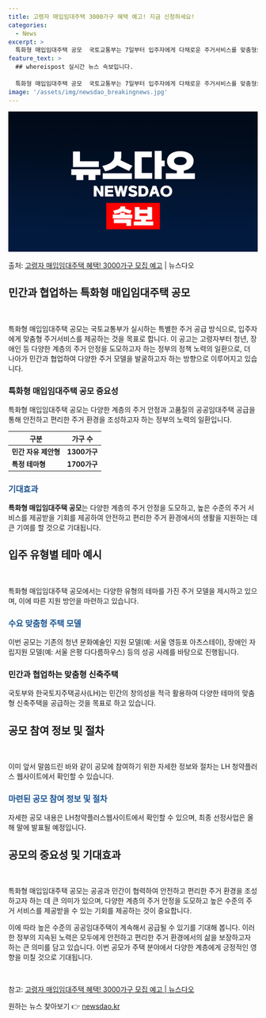 ```yaml
---
title: 고령자 매입임대주택 3000가구 혜택 예고! 지금 신청하세요!
categories:
  - News
excerpt: >
  특화형 매입임대주택 공모  국토교통부는 7일부터 입주자에게 다채로운 주거서비스를 맞춤형으로 제공하는 특화형 …
feature_text: >
  ## whereispost 실시간 뉴스 속보입니다.

  특화형 매입임대주택 공모  국토교통부는 7일부터 입주자에게 다채로운 주거서비스를 맞춤형으로 제공하는 특화형 …
image: '/assets/img/newsdao_breakingnews.jpg'
---
```


![뉴스다오 속보](/assets/img/newsdao_breakingnews.jpg)

<p>출처: <a href="https://newsdao.kr/4119" rel="dofollow">고령자 매입임대주택 혜택! 3000가구 모집 예고</a> | 뉴스다오</p>

<h2 data-ke-size="size26">민간과 협업하는 특화형 매입임대주택 공모</h2>
<p data-ke-size="size16">&nbsp;</p>

특화형 매입임대주택 공모는 국토교통부가 실시하는 특별한 주거 공급 방식으로, 입주자에게 맞춤형 주거서비스를 제공하는 것을 목표로 합니다. 이 공고는 고령자부터 청년, 장애인 등 다양한 계층의 주거 안정을 도모하고자 하는 정부의 정책 노력의 일환으로, 더 나아가 민간과 협업하여 다양한 주거 모델을 발굴하고자 하는 방향으로 이루어지고 있습니다.

<h3>특화형 매입임대주택 공모 중요성</h3>
<p data-ke-size="size16">특화형 매입임대주택 공모는 다양한 계층의 주거 안정과 고품질의 공공임대주택 공급을 통해 안전하고 편리한 주거 환경을 조성하고자 하는 정부의 노력의 일환입니다.</p>

<table>
	<thead>
		<tr>
			<th>구분</th>
			<th>가구 수</th>
		</tr>
	</thead>
	<tbody>
		<tr>
			<td><b>민간 자유 제안형</b></td>
			<td style="text-align: center; height: 17px;"><b>1300가구</b></td>
		</tr>
		<tr>
			<td><b>특정 테마형</b></td>
			<td style="text-align: center; height: 17px;"><b>1700가구</b></td>
		</tr>
	</tbody>
</table>

<h3><span style="color: #1a5490;">기대효과</span></h3>
<p data-ke-size="size16"><b>특화형 매입임대주택 공모</b>는 다양한 계층의 주거 안정을 도모하고, 높은 수준의 주거 서비스를 제공받을 기회를 제공하여 안전하고 편리한 주거 환경에서의 생활을 지원하는 데 큰 기여를 할 것으로 기대됩니다.</p>

<h2 data-ke-size="size26">입주 유형별 테마 예시</h2>
<p data-ke-size="size16">&nbsp;</p>

특화형 매입임대주택 공모에서는 다양한 유형의 테마를 가진 주거 모델을 제시하고 있으며, 이에 따른 지원 방안을 마련하고 있습니다.

<h3><span style="color: #1a5490;">수요 맞춤형 주택 모델</span></h3>
<p data-ke-size="size16">이번 공모는 기존의 청년 문화예술인 지원 모델(예: 서울 영등포 아츠스테이), 장애인 자립지원 모델(예: 서울 은평 다다름하우스) 등의 성공 사례를 바탕으로 진행됩니다.</p>

<h3>민간과 협업하는 맞춤형 신축주택</h3>
<p data-ke-size="size16">국토부와 한국토지주택공사(LH)는 민간의 창의성을 적극 활용하여 다양한 테마의 맞춤형 신축주택을 공급하는 것을 목표로 하고 있습니다.</p>

<h2 data-ke-size="size26">공모 참여 정보 및 절차</h2>
<p data-ke-size="size16">&nbsp;</p>

이미 앞서 말씀드린 바와 같이 공모에 참여하기 위한 자세한 정보와 절차는 LH 청약플러스 웹사이트에서 확인할 수 있습니다.

<h3><span style="color: #1a5490;">마련된 공모 참여 정보 및 절차</span></h3>
<p data-ke-size="size16">자세한 공모 내용은 LH청약플러스웹사이트에서 확인할 수 있으며, 최종 선정사업은 올해 말에 발표될 예정입니다.</p>

<h2 data-ke-size="size26">공모의 중요성 및 기대효과</h2>
<p data-ke-size="size16">&nbsp;</p>

특화형 매입임대주택 공모는 공공과 민간이 협력하여 안전하고 편리한 주거 환경을 조성하고자 하는 데 큰 의미가 있으며, 다양한 계층의 주거 안정을 도모하고 높은 수준의 주거 서비스를 제공받을 수 있는 기회를 제공하는 것이 중요합니다.

이에 따라 높은 수준의 공공임대주택이 계속해서 공급될 수 있기를 기대해 봅니다. 이러한 정부의 지속된 노력은 모두에게 안전하고 편리한 주거 환경에서의 삶을 보장하고자 하는 큰 의미를 담고 있습니다. 이번 공모가 주택 분야에서 다양한 계층에게 긍정적인 영향을 미칠 것으로 기대됩니다.

<p data-ke-size="size16">&nbsp;</p>

참고: <a href="https://newsdao.kr/4119">고령자 매입임대주택 혜택! 3000가구 모집 예고 | 뉴스다오</a> 

원하는 뉴스 찾아보기 👉 <a href="https://newsdao.kr" rel="dofollow">newsdao.kr</a>


